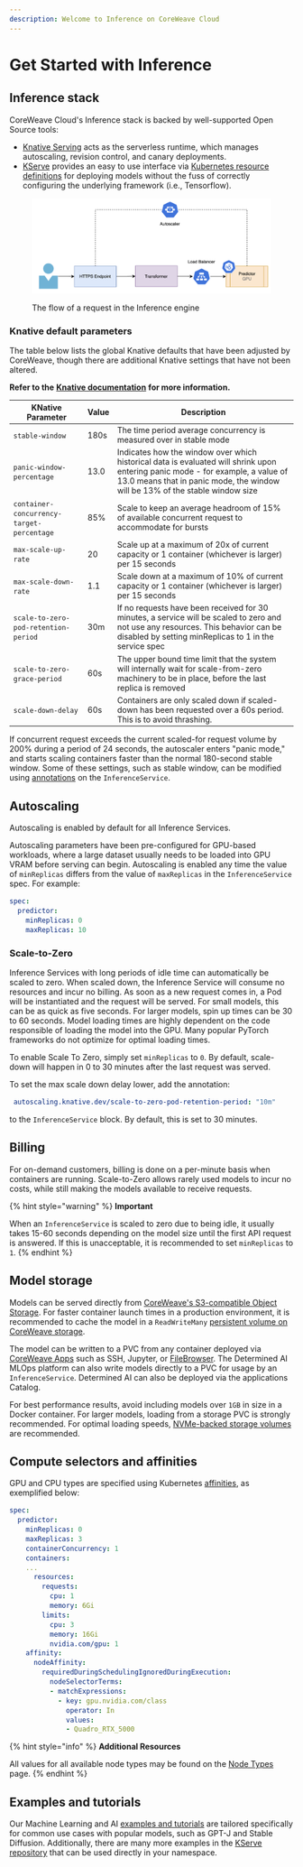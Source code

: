 ```yaml
---
description: Welcome to Inference on CoreWeave Cloud
---
```


# Get Started with Inference

## Inference stack

CoreWeave Cloud's Inference stack is backed by well-supported Open Source tools:

* [Knative Serving](https://knative.dev/docs/serving/) acts as the serverless runtime, which manages autoscaling, revision control, and canary deployments.
* [KServe](https://www.kubeflow.org/docs/components/serving/kfserving/) provides an easy to use interface via [Kubernetes resource definitions](https://kubernetes.io/docs/concepts/extend-kubernetes/api-extension/custom-resources/) for deploying models without the fuss of correctly configuring the underlying framework (i.e., Tensorflow).

<figure><img src="../../.gitbook/assets/image (48) (2).png" alt=""><figcaption><p>The flow of a request in the Inference engine</p></figcaption></figure>

### Knative default parameters

The table below lists the global Knative defaults that have been adjusted by CoreWeave, though there are additional Knative settings that have not been altered.

**Refer to the** [**Knative documentation**](https://knative.dev/docs/serving/configuring-autoscaling/) **for more information.**

| KNative Parameter                         | Value | Description                                                                                                                                                                                                     |
| ----------------------------------------- | ----- | --------------------------------------------------------------------------------------------------------------------------------------------------------------------------------------------------------------- |
| `stable-window`                           | 180s  | The time period average concurrency is measured over in stable mode                                                                                                                                             |
| `panic-window-percentage`                 | 13.0  | Indicates how the window over which historical data is evaluated will shrink upon entering panic mode - for example, a value of 13.0 means that in panic mode, the window will be 13% of the stable window size |
| `container-concurrency-target-percentage` | 85%   | Scale to keep an average headroom of 15% of available concurrent request to accommodate for bursts                                                                                                              |
| `max-scale-up-rate`                       | 20    | Scale up at a maximum of 20x of current capacity or 1 container (whichever is larger) per 15 seconds                                                                                                            |
| `max-scale-down-rate`                     | 1.1   | Scale down at a maximum of 10% of current capacity or 1 container (whichever is larger) per 15 seconds                                                                                                          |
| `scale-to-zero-pod-retention-period`      | 30m   | If no requests have been received for 30 minutes, a service will be scaled to zero and not use any resources. This behavior can be disabled by setting minReplicas to 1 in the service spec                     |
| `scale-to-zero-grace-period`              | 60s   | The upper bound time limit that the system will internally wait for scale-from-zero machinery to be in place, before the last replica is removed                                                                |
| `scale-down-delay`                        | 60s   | Containers are only scaled down if scaled-down has been requested over a 60s period. This is to avoid thrashing.                                                                                                |

If concurrent request exceeds the current scaled-for request volume by 200% during a period of 24 seconds, the autoscaler enters "panic mode," and starts scaling containers faster than the normal 180-second stable window. Some of these settings, such as stable window, can be modified using [annotations](https://kubernetes.io/docs/concepts/overview/working-with-objects/annotations/) on the `InferenceService`.

## Autoscaling

Autoscaling is enabled by default for all Inference Services.

Autoscaling parameters have been pre-configured for GPU-based workloads, where a large dataset usually needs to be loaded into GPU VRAM before serving can begin. Autoscaling is enabled any time the value of `minReplicas` differs from the value of `maxReplicas` in the `InferenceService` spec. For example:

```yaml
spec:
  predictor:
    minReplicas: 0 
    maxReplicas: 10
```

### Scale-to-Zero

Inference Services with long periods of idle time can automatically be scaled to zero. When scaled down, the Inference Service will consume no resources and incur no billing. As soon as a new request comes in, a Pod will be instantiated and the request will be served. For small models, this can be as quick as five seconds. For larger models, spin up times can be 30 to 60 seconds. Model loading times are highly dependent on the code responsible of loading the model into the GPU. Many popular PyTorch frameworks do not optimize for optimal loading times.

To enable Scale To Zero, simply set `minReplicas` to `0`. By default, scale-down will happen in 0 to 30 minutes after the last request was served.

To set the max scale down delay lower, add the annotation:

```yaml
 autoscaling.knative.dev/scale-to-zero-pod-retention-period: "10m"
```

&#x20;to the `InferenceService` block. By default, this is set to 30 minutes.

## Billing

For on-demand customers, billing is done on a per-minute basis when containers are running. Scale-to-Zero allows rarely used models to incur no costs, while still making the models available to receive requests.

{% hint style="warning" %}
**Important**

When an `InferenceService` is scaled to zero due to being idle, it usually takes 15-60 seconds depending on the model size until the first API request is answered. If this is unacceptable, it is recommended to set `minReplicas` to `1`.
{% endhint %}

## Model storage

Models can be served directly from [CoreWeave's S3-compatible Object Storage](../../storage/object-storage.md). For faster container launch times in a production environment, it is recommended to cache the model in a `ReadWriteMany` [persistent volume on CoreWeave storage](../../storage/storage/#storage-volumes).

The model can be written to a PVC from any container deployed via [CoreWeave Apps](https://apps.coreweave.com) such as SSH, Jupyter, or [FileBrowser](../../storage/filebrowser.md). The Determined AI MLOps platform can also write models directly to a PVC for usage by an `InferenceService`. Determined AI can also be deployed via the applications Catalog.

For best performance results, avoid including models over `1GB` in size in a Docker container. For larger models, loading from a storage PVC is strongly recommended. For optimal loading speeds, [NVMe-backed storage volumes](../../storage/storage/#volume-types) are recommended.

## Compute selectors and affinities

GPU and CPU types are specified using Kubernetes [affinities](https://docs.coreweave.com/coreweave-kubernetes/node-types#requesting-compute-in-kubernetes), as exemplified below:

```yaml
spec:
  predictor:
    minReplicas: 0 
    maxReplicas: 3
    containerConcurrency: 1
    containers:
    ...
      resources:
        requests:
          cpu: 1
          memory: 6Gi
        limits:
          cpu: 3
          memory: 16Gi
          nvidia.com/gpu: 1
    affinity:
      nodeAffinity:
        requiredDuringSchedulingIgnoredDuringExecution:
          nodeSelectorTerms:
          - matchExpressions:
            - key: gpu.nvidia.com/class
              operator: In
              values:
              - Quadro_RTX_5000
```

{% hint style="info" %}
**Additional Resources**

All values for all available node types may be found on the [Node Types](../../../coreweave-kubernetes/node-types.md) page.
{% endhint %}

## Examples and tutorials

Our Machine Learning and AI [examples and tutorials](online-inference.md#examples-and-tutorials) are tailored specifically for common use cases with popular models, such as GPT-J and Stable Diffusion. Additionally, there are many more examples in the [KServe repository](https://github.com/kubeflow/kfserving/tree/master/docs/samples) that can be used directly in your namespace.
